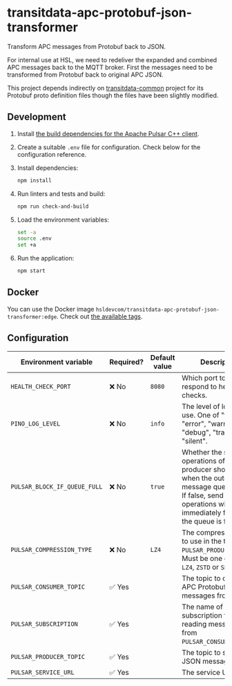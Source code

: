 # transitdata-apc-protobuf-json-transformer

Transform APC messages from Protobuf back to JSON.

For internal use at HSL, we need to redeliver the expanded and combined APC messages back to the MQTT broker.
First the messages need to be transformed from Protobuf back to original APC JSON.

This project depends indirectly on [transitdata-common](https://github.com/HSLdevcom/transitdata-common) project for its Protobuf proto definition files though the files have been slightly modified.

## Development

1. Install [the build dependencies for the Apache Pulsar C++ client](https://pulsar.apache.org/docs/en/client-libraries-cpp/#system-requirements).
1. Create a suitable `.env` file for configuration.
   Check below for the configuration reference.
1. Install dependencies:

   ```sh
   npm install
   ```

1. Run linters and tests and build:

   ```sh
   npm run check-and-build
   ```

1. Load the environment variables:

   ```sh
   set -a
   source .env
   set +a
   ```

1. Run the application:

   ```sh
   npm start
   ```

## Docker

You can use the Docker image `hsldevcom/transitdata-apc-protobuf-json-transformer:edge`.
Check out [the available tags](https://hub.docker.com/r/hsldevcom/transitdata-apc-protobuf-json-transformer).

## Configuration

| Environment variable         | Required? | Default value | Description                                                                                                                                                               |
| ---------------------------- | --------- | ------------- | ------------------------------------------------------------------------------------------------------------------------------------------------------------------------- |
| `HEALTH_CHECK_PORT`          | ❌ No     | `8080`        | Which port to use to respond to health checks.                                                                                                                            |
| `PINO_LOG_LEVEL`             | ❌ No     | `info`        | The level of logging to use. One of "fatal", "error", "warn", "info", "debug", "trace" or "silent".                                                                       |
| `PULSAR_BLOCK_IF_QUEUE_FULL` | ❌ No     | `true`        | Whether the send operations of the producer should block when the outgoing message queue is full. If false, send operations will immediately fail when the queue is full. |
| `PULSAR_COMPRESSION_TYPE`    | ❌ No     | `LZ4`         | The compression type to use in the topic `PULSAR_PRODUCER_TOPIC`. Must be one of `Zlib`, `LZ4`, `ZSTD` or `SNAPPY`.                                                       |
| `PULSAR_CONSUMER_TOPIC`      | ✅ Yes    |               | The topic to consume APC Protobuf messages from.                                                                                                                          |
| `PULSAR_SUBSCRIPTION`        | ✅ Yes    |               | The name of the subscription for reading messages from `PULSAR_CONSUMER_TOPIC`.                                                                                           |
| `PULSAR_PRODUCER_TOPIC`      | ✅ Yes    |               | The topic to send APC JSON messages to.                                                                                                                                   |
| `PULSAR_SERVICE_URL`         | ✅ Yes    |               | The service URL.                                                                                                                                                          |
